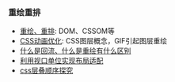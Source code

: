 ### 重绘重排
* [重绘、重排](https://www.cnblogs.com/cencenyue/p/7646718.html): DOM、CSSOM等
* [CSS动画优化](https://www.jianshu.com/p/2b10d0822d3f): CSS图层概念，GIF引起图层重绘
* [什么是回流、什么是重绘有什么区别](https://www.jianshu.com/p/e081f9aa03fb)
* [利用视口单位实现布局适配](https://aotu.io/notes/2017/04/28/2017-4-28-CSS-viewport-units/)
* [css层叠顺序探究](https://aotu.io/notes/2015/11/08/css-stack-order/)